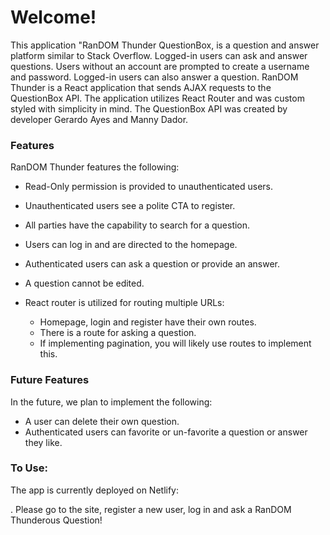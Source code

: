 # Welcome!

This application "RanDOM Thunder QuestionBox, is a question and answer platform similar to Stack Overflow. Logged-in users can ask and answer questions. Users without an account are prompted to create a username and password. Logged-in users can also answer a question. RanDOM Thunder is a React application that sends AJAX requests to the QuestionBox API. The application utilizes React Router and was custom styled with simplicity in mind. The QuestionBox API was created by developer Gerardo Ayes and Manny Dador.

### Features

RanDOM Thunder features the following:

* Read-Only permission is provided to unauthenticated users.
* Unauthenticated users see a polite CTA to register.
* All parties have the capability to search for a question.
* Users can log in and are directed to the homepage.
* Authenticated users can ask a question or provide an answer.
* A question cannot be edited.


* React router is utilized for routing multiple URLs:
  * Homepage, login and register have their own routes.
  * There is a route for asking a question.
  * If implementing pagination, you will likely use routes to implement this.

### Future Features
In the future, we plan to implement the following: 
* A user can delete their own question.
* Authenticated users can favorite or un-favorite a question or answer they like.

### To Use:
The app is currently deployed on Netlify: 


. Please go to the site, register a new user, log in and ask a RanDOM Thunderous Question!